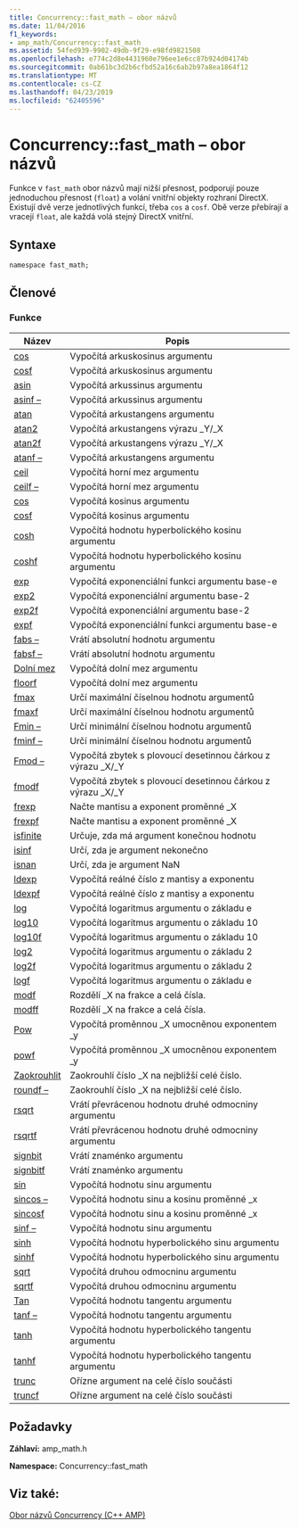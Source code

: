 ```yaml
---
title: Concurrency::fast_math – obor názvů
ms.date: 11/04/2016
f1_keywords:
- amp_math/Concurrency::fast_math
ms.assetid: 54fed939-9902-49db-9f29-e98fd9821508
ms.openlocfilehash: e774c2d8e4431960e796ee1e6cc87b924d04174b
ms.sourcegitcommit: 0ab61bc3d2b6cfbd52a16c6ab2b97a8ea1864f12
ms.translationtype: MT
ms.contentlocale: cs-CZ
ms.lasthandoff: 04/23/2019
ms.locfileid: "62405596"
---
```

# <a name="concurrencyfastmath-namespace"></a>Concurrency::fast_math – obor názvů

Funkce v `fast_math` obor názvů mají nižší přesnost, podporují pouze jednoduchou přesnost (`float`) a volání vnitřní objekty rozhraní DirectX. Existují dvě verze jednotlivých funkcí, třeba `cos` a `cosf`. Obě verze přebírají a vracejí `float`, ale každá volá stejný DirectX vnitřní.

## <a name="syntax"></a>Syntaxe

```
namespace fast_math;
```

## <a name="members"></a>Členové

### <a name="functions"></a>Funkce

|Název|Popis|
|----------|-----------------|
|[cos](concurrency-fast-math-namespace-functions.md#cos)|Vypočítá arkuskosinus argumentu|
|[cosf](concurrency-fast-math-namespace-functions.md#cosf)|Vypočítá arkuskosinus argumentu|
|[asin](concurrency-fast-math-namespace-functions.md#asin)|Vypočítá arkussinus argumentu|
|[asinf –](concurrency-fast-math-namespace-functions.md#asinf)|Vypočítá arkussinus argumentu|
|[atan](concurrency-fast-math-namespace-functions.md#atan)|Vypočítá arkustangens argumentu|
|[atan2](concurrency-fast-math-namespace-functions.md#atan2)|Vypočítá arkustangens výrazu _Y/_X|
|[atan2f](concurrency-fast-math-namespace-functions.md#atan2f)|Vypočítá arkustangens výrazu _Y/_X|
|[atanf –](concurrency-fast-math-namespace-functions.md#atanf)|Vypočítá arkustangens argumentu|
|[ceil](concurrency-fast-math-namespace-functions.md#ceil)|Vypočítá horní mez argumentu|
|[ceilf –](concurrency-fast-math-namespace-functions.md#ceilf)|Vypočítá horní mez argumentu|
|[cos](concurrency-fast-math-namespace-functions.md#cos)|Vypočítá kosinus argumentu|
|[cosf](concurrency-fast-math-namespace-functions.md#cosf)|Vypočítá kosinus argumentu|
|[cosh](concurrency-fast-math-namespace-functions.md#cosh)|Vypočítá hodnotu hyperbolického kosinu argumentu|
|[coshf](concurrency-fast-math-namespace-functions.md#coshf)|Vypočítá hodnotu hyperbolického kosinu argumentu|
|[exp](concurrency-fast-math-namespace-functions.md#exp)|Vypočítá exponenciální funkci argumentu base-e|
|[exp2](concurrency-fast-math-namespace-functions.md#exp2)|Vypočítá exponenciální argumentu base-2|
|[exp2f](concurrency-fast-math-namespace-functions.md#exp2f)|Vypočítá exponenciální argumentu base-2|
|[expf](concurrency-fast-math-namespace-functions.md#expf)|Vypočítá exponenciální funkci argumentu base-e|
|[fabs –](concurrency-fast-math-namespace-functions.md#fabs)|Vrátí absolutní hodnotu argumentu|
|[fabsf –](concurrency-fast-math-namespace-functions.md#fabsf)|Vrátí absolutní hodnotu argumentu|
|[Dolní mez](concurrency-fast-math-namespace-functions.md#floor)|Vypočítá dolní mez argumentu|
|[floorf](concurrency-fast-math-namespace-functions.md#floorf)|Vypočítá dolní mez argumentu|
|[fmax](concurrency-fast-math-namespace-functions.md#fmax)|Určí maximální číselnou hodnotu argumentů|
|[fmaxf](concurrency-fast-math-namespace-functions.md#fmaxf)|Určí maximální číselnou hodnotu argumentů|
|[Fmin –](concurrency-fast-math-namespace-functions.md#fmin)|Určí minimální číselnou hodnotu argumentů|
|[fminf –](concurrency-fast-math-namespace-functions.md#fminf)|Určí minimální číselnou hodnotu argumentů|
|[Fmod –](concurrency-fast-math-namespace-functions.md#fmod)|Vypočítá zbytek s plovoucí desetinnou čárkou z výrazu _X/_Y|
|[fmodf](concurrency-fast-math-namespace-functions.md#fmodf)|Vypočítá zbytek s plovoucí desetinnou čárkou z výrazu _X/_Y|
|[frexp](concurrency-fast-math-namespace-functions.md#frexp)|Načte mantisu a exponent proměnné _X|
|[frexpf](concurrency-fast-math-namespace-functions.md#frexpf)|Načte mantisu a exponent proměnné _X|
|[isfinite](concurrency-fast-math-namespace-functions.md#isfinite)|Určuje, zda má argument konečnou hodnotu|
|[isinf](concurrency-fast-math-namespace-functions.md#isinf)|Určí, zda je argument nekonečno|
|[isnan](concurrency-fast-math-namespace-functions.md#isnan)|Určí, zda je argument NaN|
|[ldexp](concurrency-fast-math-namespace-functions.md#ldexp)|Vypočítá reálné číslo z mantisy a exponentu|
|[ldexpf](concurrency-fast-math-namespace-functions.md#ldexpf)|Vypočítá reálné číslo z mantisy a exponentu|
|[log](concurrency-fast-math-namespace-functions.md#log)|Vypočítá logaritmus argumentu o základu e|
|[log10](concurrency-fast-math-namespace-functions.md#log10)|Vypočítá logaritmus argumentu o základu 10|
|[log10f](concurrency-fast-math-namespace-functions.md#log10f)|Vypočítá logaritmus argumentu o základu 10|
|[log2](concurrency-fast-math-namespace-functions.md#log2)|Vypočítá logaritmus argumentu o základu 2|
|[log2f](concurrency-fast-math-namespace-functions.md#log2f)|Vypočítá logaritmus argumentu o základu 2|
|[logf](concurrency-fast-math-namespace-functions.md#logf)|Vypočítá logaritmus argumentu o základu e|
|[modf](concurrency-fast-math-namespace-functions.md#modf)|Rozdělí _X na frakce a celá čísla.|
|[modff](concurrency-fast-math-namespace-functions.md#modff)|Rozdělí _X na frakce a celá čísla.|
|[Pow](concurrency-fast-math-namespace-functions.md#pow)|Vypočítá proměnnou _X umocněnou exponentem _y|
|[powf](concurrency-fast-math-namespace-functions.md#powf)|Vypočítá proměnnou _X umocněnou exponentem _y|
|[Zaokrouhlit](concurrency-fast-math-namespace-functions.md#round)|Zaokrouhlí číslo _X na nejbližší celé číslo.|
|[roundf –](concurrency-fast-math-namespace-functions.md#roundf)|Zaokrouhlí číslo _X na nejbližší celé číslo.|
|[rsqrt](concurrency-fast-math-namespace-functions.md#rsqrt)|Vrátí převrácenou hodnotu druhé odmocniny argumentu|
|[rsqrtf](concurrency-fast-math-namespace-functions.md#rsqrtf)|Vrátí převrácenou hodnotu druhé odmocniny argumentu|
|[signbit](concurrency-fast-math-namespace-functions.md#signbit)|Vrátí znaménko argumentu|
|[signbitf](concurrency-fast-math-namespace-functions.md#signbitf)|Vrátí znaménko argumentu|
|[sin](concurrency-fast-math-namespace-functions.md#sin)|Vypočítá hodnotu sinu argumentu|
|[sincos –](concurrency-fast-math-namespace-functions.md#sincos)|Vypočítá hodnotu sinu a kosinu proměnné _x|
|[sincosf](concurrency-fast-math-namespace-functions.md#sincosf)|Vypočítá hodnotu sinu a kosinu proměnné _x|
|[sinf –](concurrency-fast-math-namespace-functions.md#sinf)|Vypočítá hodnotu sinu argumentu|
|[sinh](concurrency-fast-math-namespace-functions.md#sinh)|Vypočítá hodnotu hyperbolického sinu argumentu|
|[sinhf](concurrency-fast-math-namespace-functions.md#sinhf)|Vypočítá hodnotu hyperbolického sinu argumentu|
|[sqrt](concurrency-fast-math-namespace-functions.md#sqrt)|Vypočítá druhou odmocninu argumentu|
|[sqrtf](concurrency-fast-math-namespace-functions.md#sqrtf)|Vypočítá druhou odmocninu argumentu|
|[Tan](concurrency-fast-math-namespace-functions.md#tan)|Vypočítá hodnotu tangentu argumentu|
|[tanf –](concurrency-fast-math-namespace-functions.md#tanf)|Vypočítá hodnotu tangentu argumentu|
|[tanh](concurrency-fast-math-namespace-functions.md#tanh)|Vypočítá hodnotu hyperbolického tangentu argumentu|
|[tanhf](concurrency-fast-math-namespace-functions.md#tanhf)|Vypočítá hodnotu hyperbolického tangentu argumentu|
|[trunc](concurrency-fast-math-namespace-functions.md#trunc)|Ořízne argument na celé číslo součásti|
|[truncf](concurrency-fast-math-namespace-functions.md#truncf)|Ořízne argument na celé číslo součásti|

## <a name="requirements"></a>Požadavky

**Záhlaví:** amp_math.h

**Namespace:** Concurrency::fast_math

## <a name="see-also"></a>Viz také:

[Obor názvů Concurrency (C++ AMP)](concurrency-namespace-cpp-amp.md)
